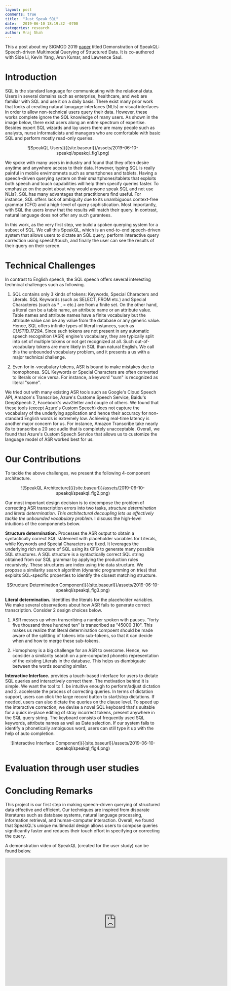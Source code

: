 ```yaml
---
layout: post
comments: true
title:  "Just Speak SQL"
date:   2019-06-10 18:19:32 -0700
categories: research
author: Vraj Shah
---
```


This a post about my SIGMOD 2019 [paper](https://adalabucsd.github.io/papers/2019_SpeakQL_SIGMOD.pdf) titled Demonstration of SpeakQL: Speech-driven Multimodal Querying of Structured Data. It is co-authored with Side Li, Kevin Yang, Arun Kumar, and Lawrence Saul.


Introduction
============================

SQL is the standard language for communicating with the relational data. Users in several domains such as enterprise, healthcare, and web are familiar with SQL and use it on a daily basis. There exist many prior work that looks at creating natural lanugage interfaces (NLIs) or visual interfaces in order to allow non-technical users query their data. However, these works complete ignore the SQL knowledge of many users. As shown in the image below, there exist users along an entire spectrum of expertise. Besides expert SQL wizards and lay users there are many people such as analysts, nurse informaticists and managers who are comfortable with basic SQL and perform mostly read-only queries.

<div align="center" markdown="1">
![SpeakQL Users]({{site.baseurl}}/assets/2019-06-10-speakql/speakql_fig1.png)
</div>


We spoke with many users in industry and found that they often desire anytime and anywhere access to their data. However, typing SQL is really painful in mobile envirnomnets such as smartphones and tablets. Having a speech-driven querying system on their smartphones/tablets that exploits both speech and touch capabilities will help them specify queries faster. To emphasize on the point about why would anyone speak SQL and not use NLIs?, SQL has many advantages that practitioners find useful. For instance, SQL offers lack of ambiguity due to its unambiguous context-free grammar (CFG) and a high-level of query sophistication. Most importantly, with SQL the users know that the results will match their query. In contrast, natural language does not offer any such gurantees.


In this work, as the very first step, we build a spoken querying system for a subset of SQL. We call this SpeakQL, which is an end-to-end speech-driven system that allows users to dictate an SQL query, perform interactive query correction using speech/touch, and finally the user can see the results of their query on their screen.   


Technical Challenges
============================

In contrast to English speech, the SQL speech offers several interesting technical challenges such as following. <br/>

1. SQL contains only 3 kinds of tokens: Keywords, Special Characters and Literals. SQL Keywords (such as SELECT, FROM etc.) and Special Characteres  (such as * , = etc.) are from a finite set. On the other hand, a literal can be a table name, an attribute name or an attribute value. Table names and attribute names have a finite vocabulary but the attribute value can be any value from the database or any generic value. Hence, SQL offers infinite types of literal instances, such as *CUSTID_1729A*. Since such tokens are not present in any automatic speech recognition (ASR) engine's vocabulary, they are typically split into set of multiple tokens or not get recognized at all. Such out-of- vocabulary tokens are more likely in SQL than natural English. We call this the unbounded vocabulary problem, and it presents a us with a major technical challenge.

2. Even for in-vocabulary tokens, ASR is bound to make mistakes due to homophones. SQL Keywords or Special Characters are often converted to literals or vice versa. For instance, a keyword "sum" is recognized as literal "some".


We tried out with many existing ASR tools such as Google's Cloud Speech API, Amazon's Transcribe, Azure's Custome Speech Service, Baidu's DeepSpeech 2, Facebook's wav2letter and couple of others. We found that these tools (except Azure's Custom Speech) does not capture the vocabulary of the underlying application and hence their accuracy for non-standard English words is extremely low. Achieving real-time latency is another major concern for us. For instance, Amazon Transcribe take nearly 8s to transcribe a 20 sec audio that is completely unacceptable. Overall, we found that Azure's Custom Speech Service that allows us to customize the language model of ASR worked best for us.



Our Contributions
============================

To tackle the above challenges, we present the following 4-component architecture.

<div align="center" markdown="1">
![SpeakQL Architecture]({{site.baseurl}}/assets/2019-06-10-speakql/speakql_fig2.png)
</div>

Our most important design decision is to decompose the problem of correcting ASR transcription errors into two tasks, *structure determination* and *literal determination*.  *This architectural decoupling lets us effectively tackle the unbounded vocabulary problem.* I discuss the high-level intuitions of the componenets below.

**Structure determination.**  Processes the ASR output to obtain a syntactically correct SQL statement with placeholder variables for Literals, while Keywords and Special Characters are fixed.  It leverages the underlying rich structure of SQL using its CFG to generate many possible SQL structures. A SQL structure is a syntactically correct SQL string obtained from our SQL grammar by applying the production rules recursively. These structures are index using trie data structure. We propose a similarity search algorithm (dynamic programming on tries) that exploits SQL-specific properties to identify the closest matching structure.


<div align="center" markdown="1">
![Structure Determination Component]({{site.baseurl}}/assets/2019-06-10-speakql/speakql_fig3.png)
</div>


**Literal determination.**  Identifies the literals for the placeholder variables. We make several observations about how ASR fails to generate correct transcription.  Consider 2 design choices below. <br>

1. ASR messes up when transcribing a number spoken with pauses. "forty five thousand three hundred ten" is transcribed as "45000 310". This makes us realize that literal determination compoent should be made aware of the splitting of tokens into sub-tokens, so that it can decide when and how to merge these sub-tokens. <br>

2. Homophony is a big challenge for an ASR to overcome. Hence, we consider a similarity search on a pre-computed phonetic representation of the existing Literals in the database. This helps us diambiguate between the words sounding similar. <br>


**Interactive Interface.**  provides a touch-based interface for users to dictate SQL queries and interactively correct them. The motivation behind it is simple. We want the tool to 1. be intuitive enough to perform/adjust dictation and 2. accelerate the process of correcting queries. In terms of dictation support, users can click the large record button to start/stop dictations. If needed, users can also dictate the queries on the clause level. To speed up the interactive correction, we devise a novel SQL keyboard that's suitable for a quick in-place editing of stray incorrect tokens, present anywhere in the SQL query string. The keyboard consists of frequently used SQL keywords, attribute names as well as Date selection. If our system fails to identify a phonetically ambiguous word, users can still type it up with the help of auto completion.

<div align="center" markdown="1">
![Interactive Interface Component]({{site.baseurl}}/assets/2019-06-10-speakql/speakql_fig4.png)
</div>


Evaluation through user studies
============================



Concluding Remarks
============================

This project is our first step in making speech-driven querying of structured data effective and efficient. Our techniques are inspired from disparate literatures such as database systems, natural language processing, information retrieval, and human-computer interaction. Overall, we found that SpeakQL's unique multimodal design allows users to compose queries significantly faster and reduces their touch effort in specifying or correcting the query.


A demonstration video of SpeakQL (created for the user study) can be found below.

<div align="center" markdown="1">
<iframe width="720" height="415" src="https://vimeo.com/295693078" frameborder="0" allow="accelerometer; autoplay; encrypted-media; gyroscope; picture-in-picture" allowfullscreen></iframe>
</div>
